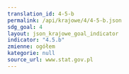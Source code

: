 ```yaml
---
translation_id: 4-5-b
permalink: /api/krajowe/4/4-5-b.json
sdg_goal: 4
layout: json_krajowe_goal_indicator
indicator: "4.5.b"
zmienne: ogółem
kategorie: null
source_url: www.stat.gov.pl
---
```

